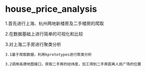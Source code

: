 # house_price_analysis
  1.首先进行上海、杭州两地新楼房及二手楼房的爬取
  
  2.在数据基础上进行简单的可视化和比较
  
  3.对上海二手房进行聚类分析
  
    3.1基于爬取数据，利用kprototypes进行聚类分析
    
    3.2调用高德地图接口，获取二手房的经纬度，加工得到二手房距离人民广场的位置
